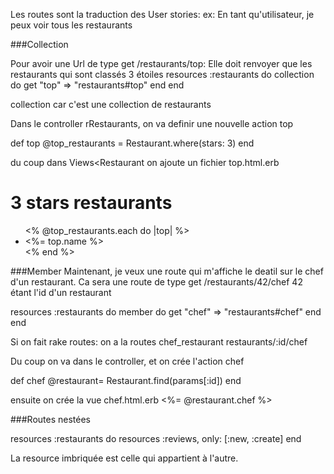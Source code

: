 Les routes sont la traduction des User stories:
ex: En tant qu'utilisateur, je peux voir tous les restaurants

###Collection

Pour avoir une Url de type get /restaurants/top:
Elle doit renvoyer que les restaurants qui sont classés 3 étoiles
resources :restaurants do
  collection do
    get "top" => "restaurants#top"
  end
end

collection car c'est une collection de restaurants

Dans le controller rRestaurants, on va definir une nouvelle action top

def top
  @top_restaurants = Restaurant.where(stars: 3)
end

du coup dans Views<Restaurant on ajoute un fichier top.html.erb
<h1> 3 stars restaurants</h1>
<ul>
  <% @top_restaurants.each do |top| %>
    <li>
      <%= top.name %>
    </li>
  <% end %>
</ul>

###Member
Maintenant, je veux une route qui m'affiche le deatil sur le chef d'un restaurant. 
Ca sera une route de type get /restaurants/42/chef
42 étant l'id d'un restaurant

resources :restaurants do
  member do
    get "chef" => "restaurants#chef"
  end
end

Si on fait rake routes:
on a la routes 
chef_restaurant restaurants/:id/chef

Du coup on va dans le controller, et on crée l'action chef

def chef
 @restaurant= Restaurant.find(params[:id])
end

ensuite on crée la vue chef.html.erb
<%= @restaurant.chef %>

###Routes nestées

resources :restaurants do
  resources :reviews, only: [:new, :create]
end

La resource imbriquée est celle qui appartient à l'autre.

